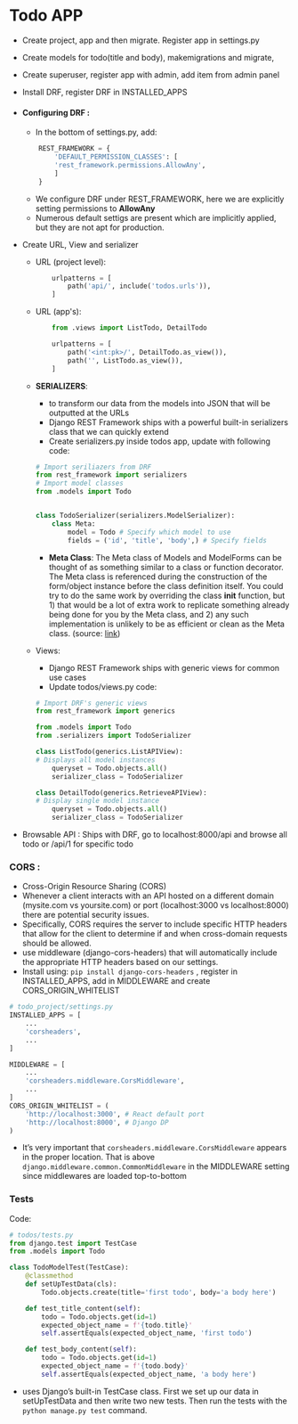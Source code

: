 # Todo APP 

- Create project, app and then migrate. Register app in settings.py
- Create models for todo(title and body), makemigrations and migrate, 
- Create superuser, register app with admin, add item from admin panel
- Install DRF, register DRF in INSTALLED_APPS

- #### Configuring DRF :
    - In the bottom of settings.py, add:

    ```python
        REST_FRAMEWORK = {
            'DEFAULT_PERMISSION_CLASSES': [
            'rest_framework.permissions.AllowAny',
            ]
        }
    ```

    - We configure DRF under REST_FRAMEWORK, here we are explicitly setting permissions to **AllowAny**
    - Numerous default settigs are present which are implicitly applied, but they are not apt for production.

- Create URL, View and serializer
    - URL (project level):

        ```python
            urlpatterns = [
                path('api/', include('todos.urls')),
            ]
        ```
    - URL (app's):

        ```python
            from .views import ListTodo, DetailTodo

            urlpatterns = [
                path('<int:pk>/', DetailTodo.as_view()),
                path('', ListTodo.as_view()),
            ]
        ```
    - **SERIALIZERS**:
        - to transform our data from the models into JSON that will be outputted at the URLs
        - Django REST Framework ships with a powerful built-in serializers class that we can quickly extend
        - Create serializers.py inside todos app, update with following code:
        ```python
        # Import seriliazers from DRF
        from rest_framework import serializers
        # Import model classes
        from .models import Todo


        class TodoSerializer(serializers.ModelSerializer):
            class Meta:
                model = Todo # Specify which model to use 
                fields = ('id', 'title', 'body',) # Specify fields
        ```
        - **Meta Class**: The Meta class of Models and ModelForms can be thought of as something similar to a class or function decorator. The Meta class is referenced during the construction of the form/object instance before the class definition itself. You could try to do the same work by overriding the class __init__ function, but 1) that would be a lot of extra work to replicate something already being done for you by the Meta class, and 2) any such implementation is unlikely to be as efficient or clean as the Meta class. (source: [link](https://www.quora.com/Why-do-we-use-the-class-Meta-inside-the-ModelForm-in-Django))

    - Views: 
        - Django REST Framework ships with generic views for common use cases
        - Update todos/views.py code:
        ```python
        # Import DRF's generic views
        from rest_framework import generics

        from .models import Todo
        from .serializers import TodoSerializer

        class ListTodo(generics.ListAPIView):
        # Displays all model instances
            queryset = Todo.objects.all()
            serializer_class = TodoSerializer
        
        class DetailTodo(generics.RetrieveAPIView):
        # Display single model instance
            queryset = Todo.objects.all()
            serializer_class = TodoSerializer
        ```
- Browsable API : Ships with DRF, go to localhost:8000/api and browse all todo or /api/1 for specific todo

### CORS :
- Cross-Origin Resource Sharing (CORS)
- Whenever a client interacts with an API hosted on a different domain (mysite.com vs yoursite.com) or port (localhost:3000 vs localhost:8000) there are potential security issues.
- Specifically, CORS requires the server to include specific HTTP headers that allow for the client to determine if and when cross-domain requests should be allowed.
- use middleware (django-cors-headers) that will automatically include the appropriate HTTP headers based on our settings.
- Install using: ```pip install django-cors-headers``` , register in INSTALLED_APPS, add in MIDDLEWARE and create CORS_ORIGIN_WHITELIST
```python
# todo_project/settings.py
INSTALLED_APPS = [
    ...
    'corsheaders',
    ...
]

MIDDLEWARE = [
    ...
    'corsheaders.middleware.CorsMiddleware',
    ...
]
CORS_ORIGIN_WHITELIST = (
    'http://localhost:3000', # React default port
    'http://localhost:8000', # Django DP
)
```
- It’s very important that ```corsheaders.middleware.CorsMiddleware``` appears in the proper location. That is above ```django.middleware.common.CommonMiddleware``` in the MIDDLEWARE setting since middlewares are loaded top-to-bottom


### Tests
Code:
```python
# todos/tests.py
from django.test import TestCase
from .models import Todo

class TodoModelTest(TestCase):
    @classmethod
    def setUpTestData(cls):
        Todo.objects.create(title='first todo', body='a body here')

    def test_title_content(self):
        todo = Todo.objects.get(id=1)
        expected_object_name = f'{todo.title}'
        self.assertEquals(expected_object_name, 'first todo')

    def test_body_content(self):
        todo = Todo.objects.get(id=1)
        expected_object_name = f'{todo.body}'
        self.assertEquals(expected_object_name, 'a body here')
```
- uses Django’s built-in TestCase class. First we set up our data in setUpTestData and then write two new tests. Then run the tests with the ```python manage.py test``` command.

